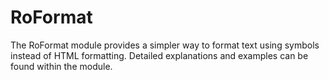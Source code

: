 # RoFormat

The RoFormat module provides a simpler way to format text using symbols instead of HTML formatting. Detailed explanations and examples can be found within the module.
